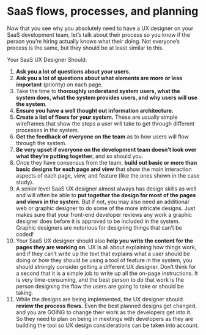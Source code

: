 # SaaS flows, processes, and planning

Now that you see why you absolutely need to have a UX designer on your SaaS development team, let’s talk about their process so you know if the person you’re hiring actually knows what their doing. Not everyone’s process is the same, but they should be at least similar to this.

Your SaaS UX Designer Should:

1. **Ask you a lot of questions about your users.** 
2. **Ask you a lot of questions about what elements are more or less important** \(priority\) on each page. 
3. Take the time to **thoroughly understand system users, what the system does, what the system provides users, and why users will use the system**. 
4. **Ensure you have a well thought out information architecture.** 
5. **Create a list of flows for your system.** These are usually simple wireframes that show the steps a user will take to get through different processes in the system. 
6. **Get the feedback of everyone on the team** as to how users will flow through the system. 
7. **Be very upset if everyone on the development team doesn’t look over what they’re putting together**, and so should you. 
8. Once they have consensus from the team, **build out basic or more than basic designs for each page and view** that show the main interaction aspects of each page, view, and feature \(like the ones shown in the case study\). 
9. A senior level SaaS UX designer almost always has design skills as well and will often be able to **put together the design for most of the pages and views in the system**. But if not, you may also need an additional web or graphic designer to do some of the more intricate designs. Just makes sure that your front-end developer reviews any work a graphic designer does before it is approved to be included in the system. Graphic designers are notorious for designing things that can’t be coded! 
10. Your SaaS UX designer should also **help you write the content for the pages they are working on**. UX is all about explaining how things work, and if they can’t write up the text that explains what a user should be doing or how they should be using a tool of feature in the system, you should strongly consider getting a different UX designer. Don’t think for a second that it is a simple job to write up all the on-page instructions. It is very time-consuming, and the best person to do that work is the person designing the flow the users are going to take or should be taking. 
11. While the designs are being implemented, the UX designer should **review the process flows.** Even the best planned designs get changed, and you are GOING to change their work as the developers get into it. So they need to plan on being in meetings with developers as they are building the tool so UX design considerations can be taken into account.

